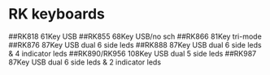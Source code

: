 # RK keyboards
##RK818 61Key USB
##RK855 68Key USB/no sch
##RK866 81Key tri-mode
##RK876 87Key USB dual 6 side leds
##RK888 87Key USB dual 6 side leds & 4 indicator leds
##RK890/RK956 108Key USB  dual 5 side leds
##RK987 87Key USB dual 6 side leds & 2 indicator leds